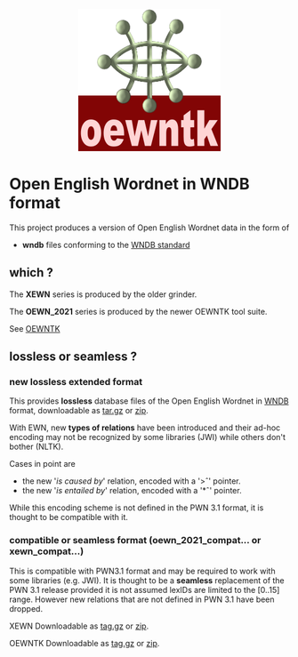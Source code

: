 <p align="center">
<img width="256" height="256" src="images/oewntk.png">
</p>

# Open English Wordnet in WNDB format

This project  produces a version of Open English Wordnet data in the form of

-  __wndb__ files conforming to the [WNDB standard](https://wordnet.princeton.edu/documentation/wndb5wn) 

## which ?

The **XEWN** series is produced by the older grinder.

The **OEWN_2021** series is produced by the newer OEWNTK tool suite.

See [OEWNTK](https://github.com/oewntk)

## lossless or seamless ?

### new lossless extended format

This provides **lossless** database files of the Open English Wordnet in [WNDB](https://wordnet.princeton.edu/documentation/wndb5wn) format,  downloadable as  [tar.gz](https://x-englishwordnet.github.io/wndb/xewn.dict.tar.gz) or [zip](https://x-englishwordnet.github.io/wndb/xewn.zip).

With EWN, new **types of relations** have been introduced and their ad-hoc encoding may not be recognized by some libraries (JWI) while others don't bother (NLTK).

Cases in point are
- the new '*is caused by*' relation, encoded with a '&gt;&circ;' pointer.
- the new '*is entailed by*' relation, encoded with a '*&circ;' pointer.

While this encoding scheme is not defined in the PWN 3.1 format, it is thought to be compatible with it.

### compatible or seamless format (oewn_2021_compat... or xewn_compat...)

This is compatible with PWN3.1 format and may be required to work with some libraries (e.g. JWI). It is thought to be a **seamless** replacement of the PWN 3.1 release provided it is not assumed lexIDs are limited to the [0..15] range. However new relations that are not defined in PWN 3.1 have been dropped.

XEWN
Downloadable as  [tag.gz](https://x-englishwordnet.github.io/wndb/xewn_compat.dict.tar.gz) or  [zip](https://x-englishwordnet.github.io/wndb/xewn_compat.zip).

OEWNTK
Downloadable as  [tag.gz](https://x-englishwordnet.github.io/wndb/oewntk_compat.dict.tar.gz) or  [zip](https://x-englishwordnet.github.io/wndb/oewntk_compat.zip).
